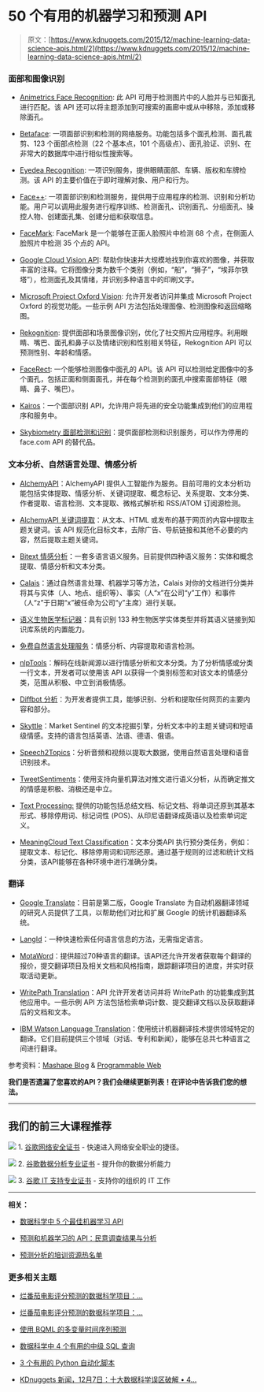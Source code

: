 # 50 个有用的机器学习和预测 API

> 原文：[https://www.kdnuggets.com/2015/12/machine-learning-data-science-apis.html/2](https://www.kdnuggets.com/2015/12/machine-learning-data-science-apis.html/2)

### 面部和图像识别

+   [Animetrics Face Recognition](http://www.programmableweb.com/api/animetrics-face-recognition): 此 API 可用于检测图片中的人脸并与已知面孔进行匹配。该 API 还可以将主题添加到可搜索的画廊中或从中移除，添加或移除面孔。

+   [Betaface](http://www.programmableweb.com/api/betaface): 一项面部识别和检测的网络服务。功能包括多个面孔检测、面孔裁剪、123 个面部点检测（22 个基本点，101 个高级点）、面孔验证、识别、在非常大的数据库中进行相似性搜索等。

+   [Eyedea Recognition](http://www.programmableweb.com/api/eyedea-recognition): 一项识别服务，提供眼睛面部、车辆、版权和车牌检测。该 API 的主要价值在于即时理解对象、用户和行为。

+   [Face++](http://www.programmableweb.com/api/face): 一项面部识别和检测服务，提供用于应用程序的检测、识别和分析功能。用户可以调用此服务进行程序训练、检测面孔、识别面孔、分组面孔、操控人物、创建面孔集、创建分组和获取信息。

+   [FaceMark](http://www.programmableweb.com/api/apicloud.me-facemark): FaceMark 是一个能够在正面人脸照片中检测 68 个点，在侧面人脸照片中检测 35 个点的 API。

+   [Google Cloud Vision API](http://googlecloudplatform.blogspot.sg/2015/12/Google-Cloud-Vision-API-changes-the-way-applications-understand-images.html): 帮助你快速并大规模地找到你喜欢的图像，并获取丰富的注释。它将图像分类为数千个类别（例如，“船”，“狮子”，“埃菲尔铁塔”），检测面孔及其情绪，并识别多种语言中的印刷文字。

+   [Microsoft Project Oxford Vision](http://www.programmableweb.com/api/microsoft-project-oxford-vision "Microsoft Project Oxford Vision"): 允许开发者访问并集成 Microsoft Project Oxford 的视觉功能。一些示例 API 方法包括处理图像、检测图像和返回缩略图。

+   [Rekognition](http://www.programmableweb.com/api/rekognition): 提供面部和场景图像识别，优化了社交照片应用程序。利用眼睛、嘴巴、面孔和鼻子以及情绪识别和性别相关特征，Rekognition API 可以预测性别、年龄和情感。

+   [FaceRect](http://www.programmableweb.com/api/skybiometry-face-detection-and-recognition): 一个能够检测图像中面孔的 API。该 API 可以检测给定图像中的多个面孔，包括正面和侧面面孔，并在每个检测到的面孔中搜索面部特征（眼睛、鼻子、嘴巴）。

+   [Kairos](http://www.programmableweb.com/api/kairos-facial-recognition)：一个面部识别 API，允许用户将先进的安全功能集成到他们的应用程序和服务中。

+   [Skybiometry 面部检测和识别](http://www.programmableweb.com/api/skybiometry-face-detection-and-recognition)：提供面部检测和识别服务，可以作为停用的 face.com API 的替代品。

### 文本分析、自然语言处理、情感分析

+   [AlchemyAPI](http://www.programmableweb.com/api/alchemyapi)：AlchemyAPI 提供人工智能作为服务。目前可用的文本分析功能包括实体提取、情感分析、关键词提取、概念标记、关系提取、文本分类、作者提取、语言检测、文本提取、微格式解析和 RSS/ATOM 订阅源检测。

+   [AlchemyAPI 关键词提取](http://www.programmableweb.com/api/alchemyapi-keyword-extraction)：从文本、HTML 或发布的基于网页的内容中提取主题关键词。该 API 规范化目标文本，去除广告、导航链接和其他不必要的内容，然后提取主题关键词。

+   [Bitext 情感分析](http://www.programmableweb.com/api/bitext)：一套多语言语义服务。目前提供四种语义服务：实体和概念提取、情感分析和文本分类。

+   [Calais](http://www.programmableweb.com/api/calais)：通过自然语言处理、机器学习等方法，Calais 对你的文档进行分类并将其与实体（人、地点、组织等）、事实（人“x”在公司“y”工作）和事件（人“z”于日期“x”被任命为公司“y”主席）进行关联。

+   [语义生物医学标记器](http://docs.s4.ontotext.com/display/S4docs/Semantic+Biomedical+Tagger)：具有识别 133 种生物医学实体类型并将其语义链接到知识库系统的内置能力。

+   [免费自然语言处理服务](https://market.mashape.com/loudelement/free-natural-language-processing-service#!documentation)：情感分析、内容提取和语言检测。

+   [nlpTools](http://www.programmableweb.com/api/nlp-tools)：解码在线新闻源以进行情感分析和文本分类。为了分析情感或分类一行文本，开发者可以使用该 API 以获得一个类别标签和对该文本的情感分类，范围从积极、中立到消极情感。

+   [Diffbot 分析](http://www.programmableweb.com/api/diffbot-analyze)：为开发者提供工具，能够识别、分析和提取任何网页的主要内容和部分。

+   [Skyttle](http://www.programmableweb.com/api/skyttle)：Market Sentinel 的文本挖掘引擎，分析文本中的主题关键词和短语级情感。支持的语言包括英语、法语、德语、俄语。

+   [Speech2Topics](http://www.programmableweb.com/api/yactraq-speech2topics)：分析音频和视频以提取大数据，使用自然语言处理和语音识别技术。

+   [TweetSentiments](http://www.programmableweb.com/api/tweetsentiments)：使用支持向量机算法对推文进行语义分析，从而确定推文的情感是积极、消极还是中立。

+   [Text Processing:](http://www.programmableweb.com/api/fasilkom-text-processing) 提供的功能包括总结文档、标记文档、将单词还原到其基本形式、移除停用词、标记词性 (POS)、从印尼语翻译成英语以及检索单词定义。

+   [MeaningCloud Text Classification](http://www.programmableweb.com/api/meaningcloud-text-classification)：文本分类API 执行预分类任务，例如：提取文本、标记化、移除停用词和词形还原。通过基于规则的过滤和统计文档分类，该API能够在各种环境中进行准确分类。

### 翻译

+   [Google Translate](http://www.programmableweb.com/api/google-translate)：目前是第二版，Google Translate 为自动机器翻译领域的研究人员提供了工具，以帮助他们对比和扩展 Google 的统计机器翻译系统。

+   [LangId](http://www.programmableweb.com/api/langid)：一种快速检索任何语言信息的方法，无需指定语言。

+   [MotaWord](http://www.programmableweb.com/api/motaword)：提供超过70种语言的翻译。该API还允许开发者获取每个翻译的报价，提交翻译项目及相关文档和风格指南，跟踪翻译项目的进度，并实时获取活动更新。

+   [WritePath Translation](http://www.programmableweb.com/api/writepath-translation)：API 允许开发者访问并将 WritePath 的功能集成到其他应用中。一些示例 API 方法包括检索单词计数、提交翻译文档以及获取翻译后的文档和文本。

+   [IBM Watson Language Translation](http://www.programmableweb.com/api/ibm-watson-language-translation)：使用统计机器翻译技术提供领域特定的翻译。它们目前提供三个领域（对话、专利和新闻），能够在总共七种语言之间进行翻译。

参考资料：[Mashape Blog](http://blog.mashape.com/list-of-20-sentiment-analysis-apis/) & [Programmable Web](http://www.programmableweb.com/news/top-10-machine-learning-apis-att-speech-ibm-watson-google-prediction/analysis/2015/08/03)

**我们是否遗漏了您喜欢的API？我们会继续更新列表！在评论中告诉我们您的想法。**

* * *

## 我们的前三大课程推荐

![](../Images/0244c01ba9267c002ef39d4907e0b8fb.png) 1\. [谷歌网络安全证书](https://www.kdnuggets.com/google-cybersecurity) - 快速进入网络安全职业的捷径。

![](../Images/e225c49c3c91745821c8c0368bf04711.png) 2\. [谷歌数据分析专业证书](https://www.kdnuggets.com/google-data-analytics) - 提升你的数据分析能力

![](../Images/0244c01ba9267c002ef39d4907e0b8fb.png) 3\. [谷歌 IT 支持专业证书](https://www.kdnuggets.com/google-itsupport) - 支持你的组织的 IT 工作

* * *

**相关：**

+   [数据科学中 5 个最佳机器学习 API ](/2015/11/machine-learning-apis-data-science.html)

+   [预测和机器学习的 API：民意调查结果与分析](/2015/09/api-prediction-machine-learning-poll-results.html "预测和机器学习的 API：民意调查结果与分析")

+   [预测分析的培训资源热名单](/2015/07/sameer-chopra-training-resources-predictive-analytics.html)

### 更多相关主题

+   [烂番茄电影评分预测的数据科学项目：…](https://www.kdnuggets.com/2023/06/data-science-project-rotten-tomatoes-movie-rating-prediction-first-approach.html)

+   [烂番茄电影评分预测的数据科学项目：…](https://www.kdnuggets.com/2023/07/data-science-project-rotten-tomatoes-movie-rating-prediction-second-approach.html)

+   [使用 BQML 的多变量时间序列预测](https://www.kdnuggets.com/2023/07/multivariate-timeseries-prediction-bqml.html)

+   [数据科学中 4 个有用的中级 SQL 查询](https://www.kdnuggets.com/2022/12/4-useful-intermediate-sql-queries-data-science.html)

+   [3 个有用的 Python 自动化脚本](https://www.kdnuggets.com/2022/11/3-useful-python-automation-scripts.html)

+   [KDnuggets 新闻，12月7日：十大数据科学误区破解 • 4…](https://www.kdnuggets.com/2022/n47.html)
